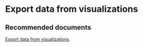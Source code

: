   <properties
	pageTitle="export data from visualizations to excel"
	description="export data from visualizations to excel"
	service="microsoft.PowerBIDedicated"
	resource="capacities"
	authors="pjfreitas"
	ms.author="pfreitas"	
	displayOrder="90"
	selfHelpType="generic"
	supportTopicIds="32628102"
	productPesIds="16334"
	cloudEnvironments="public, MoonCake, fairfax" 
	articleId="bc7e4436-a885-cd83-53af-98e48ea0c063"
/>

# Export data from visualizations

## **Recommended documents**

[Export data from visualizations](https://docs.microsoft.com/power-bi/visuals/power-bi-visualization-export-data).<br>